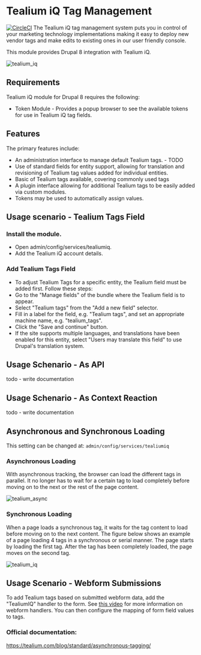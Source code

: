 # Tealium iQ Tag Management
[![CircleCI](https://circleci.com/gh/dakkusingh/tealiumiq.svg?style=svg)](https://circleci.com/gh/dakkusingh/tealiumiq)
The Tealium iQ tag management system puts you in control of
your marketing technology implementations making it easy to
deploy new vendor tags and make edits to existing ones in our
user friendly console.

This module provides Drupal 8 integration with Tealium iQ.

![tealium_iq](https://www.drupal.org/files/what_are_tags_01.png)

## Requirements
Tealium iQ module for Drupal 8 requires the following:

- Token Module - Provides a popup browser to see the available tokens
 for use in Tealium iQ tag fields.

## Features
The primary features include:

- An administration interface to manage default Tealium tags. - TODO
- Use of standard fields for entity support, allowing for translation
 and revisioning of Tealium tag values added for individual entities.
- Basic of Tealium tags available, covering commonly used tags
- A plugin interface allowing for additional Tealium tags to be easily
 added via custom modules.
 - Tokens may be used to automatically assign values.

## Usage scenario - Tealium Tags Field
### Install the module.
- Open admin/config/services/tealiumiq.
- Add the Tealium iQ account details.

### Add Tealium Tags Field
- To adjust Tealium Tags for a specific entity, the Tealium field must
 be added first. Follow these steps:
- Go to the "Manage fields" of the bundle where the Tealium field is
 to appear.
- Select "Tealium tags" from the "Add a new field" selector.
- Fill in a label for the field, e.g. "Tealium tags", and set an
 appropriate machine name, e.g. "tealium_tags".
- Click the "Save and continue" button.
- If the site supports multiple languages, and translations have been
 enabled for this entity, select "Users may translate this field" to
  use Drupal's translation system.

## Usage Schenario - As API
todo - write documentation

## Usage Schenario - As Context Reaction
todo - write documentation

## Asynchronous and Synchronous Loading
This setting can be changed at:
`admin/config/services/tealiumiq`

### Asynchronous Loading
With asynchronous tracking, the browser can load the different
tags in parallel. It no longer has to wait for a certain tag to
load completely before moving on to the next or the rest of the page
content.

![tealium_async](https://tealium.com/wp-content/uploads/2015/03/oct-11-asynchronous-tags.gif)

### Synchronous Loading
When a page loads a synchronous tag, it waits for the tag content to
load before moving on to the next content. The figure below shows an
example of a page loading 4 tags in a synchronous or serial manner.
The page starts by loading the first tag. After the tag has been
completely loaded, the page moves on the second tag.

![tealium_iq](https://tealium.com/wp-content/uploads/2015/03/oct-11-synchronous-tags.gif)

## Usage Scenario - Webform Submissions
To add Tealium tags based on submitted webform data, add the "TealiumIQ" handler to the form.
See [this video](https://www.youtube.com/watch?v=oMCqqBJfWnk) for more information on webform handlers.
You can then configure the mapping of form field values to tags.

### Official documentation:
https://tealium.com/blog/standard/asynchronous-tagging/
